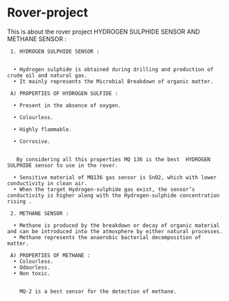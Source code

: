 # Rover-project
This is about the rover project
    HYDROGEN SULPHIDE SENSOR AND METHANE SENSOR :

     1.	HYDROGEN SULPHIDE SENSOR :


      •	Hydrogen sulphide is obtained during drilling and production of crude oil and natural gas.
      •	It mainly represents the Microbial Breakdown of organic matter.

     A)	PROPERTIES OF HYDROGEN SULFIDE :

      •	Present in the absence of oxygen.

      •	Colourless.

      •	Highly flammable.

      •	Corrosive.


       By considering all this properties MQ 136 is the best  HYDROGEN SULPHIDE sensor to use in the rover.

      •	Sensitive material of MQ136 gas sensor is SnO2, which with lower conductivity in clean air.
      •	When the target Hydrogen-sulphide gas exist, the sensor’s conductivity is higher along with the Hydrogen-sulphide concentration rising .

     2.	METHANE SENSOR :

      •	Methane is produced by the breakdown or decay of organic material and can be introduced into the atmosphere by either natural processes.
      •	Methane represents the anaerobic bacterial decomposition of matter.

     A)	PROPERTIES OF METHANE :
      •	Colourless.
      •	Odourless.
      •	Non toxic. 


       	MQ-2 is a best sensor for the detection of methane.
